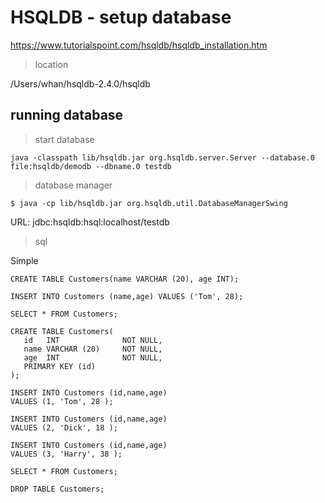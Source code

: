 # HSQLDB - setup database

https://www.tutorialspoint.com/hsqldb/hsqldb_installation.htm

> location

/Users/whan/hsqldb-2.4.0/hsqldb

## running database

> start database

```
java -classpath lib/hsqldb.jar org.hsqldb.server.Server --database.0 file:hsqldb/demodb --dbname.0 testdb
```

> database manager

```
$ java -cp lib/hsqldb.jar org.hsqldb.util.DatabaseManagerSwing
```

URL: jdbc:hsqldb:hsql:localhost/testdb

> sql

Simple

```
CREATE TABLE Customers(name VARCHAR (20), age INT);

INSERT INTO Customers (name,age) VALUES ('Tom', 28);

SELECT * FROM Customers;
```

```
CREATE TABLE Customers(
   id   INT              NOT NULL,
   name VARCHAR (20)     NOT NULL,
   age  INT              NOT NULL,
   PRIMARY KEY (id)
);

INSERT INTO Customers (id,name,age)
VALUES (1, 'Tom', 28 );

INSERT INTO Customers (id,name,age)
VALUES (2, 'Dick', 18 );

INSERT INTO Customers (id,name,age)
VALUES (3, 'Harry', 38 );

SELECT * FROM Customers;

DROP TABLE Customers;
```
